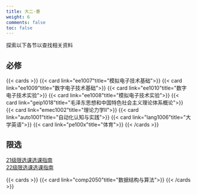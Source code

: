 ```yaml
---
title: 大二·春
weight: 6
comments: false
toc: false
---
```

探索以下各节以查找相关资料
## 必修
<!--more-->
{{< cards >}}
{{< card link="ee1007"title="模拟电子技术基础">}}
{{< card link="ee1009"title="数字电子技术基础">}}
{{< card link="ee1010"title="数字电子技术实验">}}
{{< card link="ee1008"title="模拟电子技术实验">}}
{{< card link="geip1018"title="毛泽东思想和中国特色社会主义理论体系概论">}}
{{< card link="emec1002"title="理论力学Ⅱ">}}
{{< card link="auto1001"title="自动化认知与实践">}}
{{< card link="lang1006"title="大学英语">}}
{{< card link="pe100x"title="体育">}}
{{< /cards >}}
## 限选
[21级限选课选课指南](https://hoa.moe/blog/distributive-guidance-for-21/)
<br>
[22级限选课选课指南](https://hoa.moe/blog/distributive-guidance-for-22/)
<!--more-->
{{< cards >}}
{{< card link="comp2050"title="数据结构与算法">}}
{{< /cards >}}

